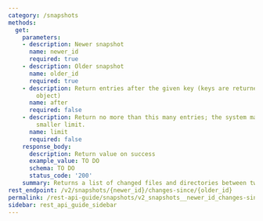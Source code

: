 ```yaml
---
category: /snapshots
methods:
  get:
    parameters:
    - description: Newer snapshot
      name: newer_id
      required: true
    - description: Older snapshot
      name: older_id
      required: true
    - description: Return entries after the given key (keys are returned in the paging
        object)
      name: after
      required: false
    - description: Return no more than this many entries; the system may choose a
        smaller limit.
      name: limit
      required: false
    response_body:
      description: Return value on success
      example_value: TO DO
      schema: TO DO
      status_code: '200'
    summary: Returns a list of changed files and directories between two snapshots.
rest_endpoint: /v2/snapshots/{newer_id}/changes-since/{older_id}
permalink: /rest-api-guide/snapshots/v2_snapshots__newer_id_changes-since__older_id.html
sidebar: rest_api_guide_sidebar
---
```

